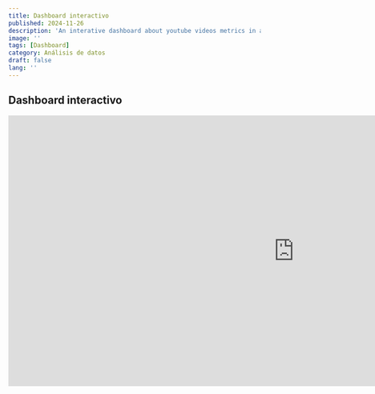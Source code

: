```yaml
---
title: Dashboard interactivo
published: 2024-11-26
description: 'An interative dashboard about youtube videos metrics in a particular channel'
image: ''
tags: [Dashboard]
category: Análisis de datos
draft: false 
lang: ''
---
```

## Dashboard interactivo
<iframe title="DashboardIntNeg" width="1140" height="541.25" src="https://app.powerbi.com/reportEmbed?reportId=5d9afe51-99e8-4e60-a141-aee9c11d702a&autoAuth=true&ctid=4017af08-a2e1-4daa-9180-5b3bc8ee84fa" frameborder="0" allowFullScreen="true"></iframe>
